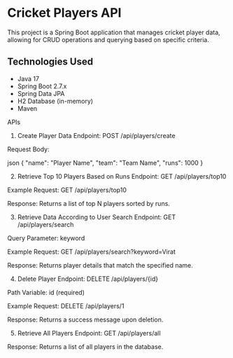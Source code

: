 # Cricket Players API

This project is a Spring Boot application that manages cricket player data, allowing for CRUD operations and querying based on specific criteria.

## Technologies Used

- Java 17
- Spring Boot 2.7.x
- Spring Data JPA
- H2 Database (in-memory)
- Maven


APIs

1. Create Player Data
Endpoint: POST /api/players/create

Request Body:

json
{
    "name": "Player Name",
    "team": "Team Name",
    "runs": 1000
}


2. Retrieve Top 10 Players Based on Runs
Endpoint: GET /api/players/top10



Example Request: GET /api/players/top10

Response: Returns a list of top N players sorted by runs.

3. Retrieve Data According to User Search
Endpoint: GET /api/players/search

Query Parameter: keyword

Example Request: GET /api/players/search?keyword=Virat

Response: Returns player details that match the specified name.

4. Delete Player
Endpoint: DELETE /api/players/{id}

Path Variable: id (required)

Example Request: DELETE /api/players/1

Response: Returns a success message upon deletion.

5. Retrieve All Players
Endpoint: GET /api/players/all


Response: Returns a list of all players in the database.
